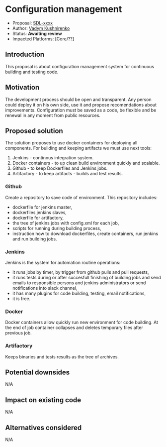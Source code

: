 # Configuration management

* Proposal: [SDL-xxxx](xxxx-Configuration-Management.md)
* Author: [Vadym Kushnirenko](https://github.com/vkushnirenko-luxoft)
* Status: **Awaiting review**
* Impacted Platforms: [Core/??]

## Introduction

This proposal is about configuration management system for continuous building and testing code.

## Motivation

The development process should be open and transparent. Any person could deploy it on his own side, use it and propose recomendations about improvements.
Configuration must be saved as a code, be flexible and be renewal in any moment from public resources.

## Proposed solution

The solution proposes to use docker containers for deploying all components. For building and keeping artifacts we must use next tools:
1) Jenkins - continous integration system.
2) Docker containers - to up clean build environment quickly and scalable.
3) Github - to keep Dockerfiles and Jenkins jobs.
4) Artifactory - to keep artifacts - builds and test results.

### Github
Create a repository to save code of environment. This repository includes:
- dockerfile for jenkins master, 
- dockerfiles jenkins slaves, 
- dockerfile for artifactory,
- the tree of jenkins jobs with config.xml for each job,
- scripts for running during building process,
- instruction how to download dockerfiles, create containers, run jenkins and run building jobs.

### Jenkins
Jenkins is the system for automation routine operations:
- it runs jobs by timer, by trigger from github pulls and pull requests,
- it runs tests during or after succesfull finishing of building jobs and send emails to responsible persons and jenkins administrators or send notifications into slack channel,
- it has many plugins for code building, testing, email notifications,
- it is free.

### Docker
Docker containers allow quickly run new environment for code building. At the end of job container collapses and deletes temporary files after previous job.

### Artifactory
Keeps binaries and tests results as the tree of archives.

## Potential downsides
N/A

## Impact on existing code
N/A

## Alternatives considered
N/A
